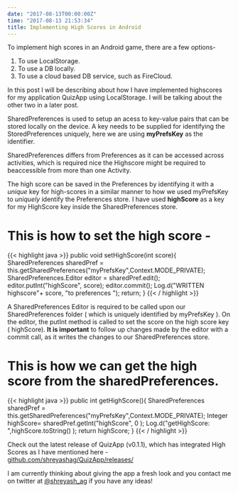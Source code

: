 ```yaml
---
date: "2017-08-13T00:00:00Z"
time: "2017-08-13 21:53:34"
title: Implementing High Scores in Android
---
```

To implement high scores in an Android game, there are a few options- 
1. To use LocalStorage.
2. To use a DB locally.
3. To use a cloud based DB service, such as FireCloud. 

 In this post I will be describing about how I have implemented highscores for my application QuizApp using LocalStorage. I will be talking about the other two in a later post. 

SharedPreferences is used to setup an acess to key-value pairs that can be stored locally on the device. A key needs to be supplied for identifying the StoredPreferences uniquely, here we are using __myPrefsKey__ as the identifier. 

SharedPreferences differs from Preferences as it can be accessed across activities, which is required nice the Highscore might be required to beaccessible from more than one Activity. 

The high score can be saved in the Preferences by identifying it with a _unique_ key for high-scores in a similar manner to how we used myPrefsKey to _uniquely_ identify the Preferences store. I have used __highScore__ as a key for my HighScore key inside the SharedPreferences store.


# This is how to set the high score -
{{< highlight java >}}
    public void setHighScore(int score){
        SharedPreferences sharedPref = this.getSharedPreferences("myPrefsKey",Context.MODE_PRIVATE);
        SharedPreferences.Editor editor = sharedPref.edit();
        editor.putInt("highScore", score);
        editor.commit();
        Log.d("WRITTEN highscore"+ score, "to preferences ");
        return;
    }
{{< / highlight >}}

A SharedPreferences Editor is required to be called upon our SharedPreferences folder ( which is uniquely identified by myPrefsKey ). On the editor, the putInt method is called to set the score on the high score key ( highScore). __It is important__ to follow up changes made by the editor with a commit call, as it writes the changes to our SharedPreferences store.

# This is how we can get the high score from the sharedPreferences.
{{< highlight java >}}
  public int getHighScore(){
        SharedPreferences sharedPref = this.getSharedPreferences("myPrefsKey",Context.MODE_PRIVATE);
        Integer highScore= sharedPref.getInt("highScore", 0 );
        Log.d("getHighScore: ",highScore.toString() );
        return highScore;
    }
{{< / highlight >}} 

Check out the latest release of QuizApp (v0.1.1), which has integrated High Scores as I have mentioned here -
[github.com/shreyashag/QuizApp/releases/](https://github.com/shreyashag/QuizApp/releases/) 

I am currently thinking about giving the app a fresh look and you contact me on twitter at [@shreyash_ag](https://twitter.com/shreyash_ag) if you have any ideas!



